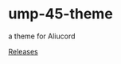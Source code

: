# ump-45-theme
a theme for Aliucord
<p></p>
<a href="https://github.com/BLACKGHOST115/ump-45-theme-fro-Aliucord/releases"> Releases </a>
